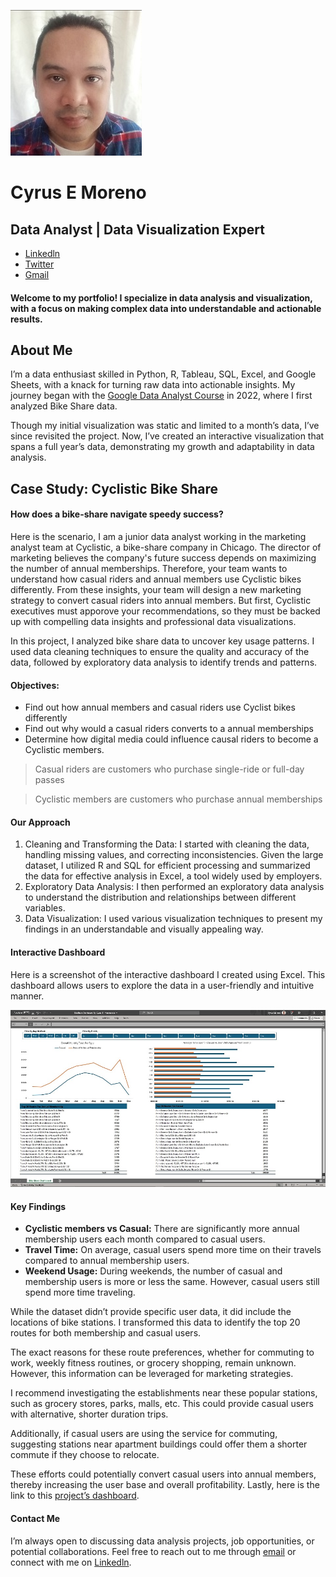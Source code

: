 ![mypic](/github.jpg)

# Cyrus E Moreno
## Data Analyst | Data Visualization Expert
- [Linkedln](https://www.linkedin.com/in/cyrusemoreno/)
- [Twitter](https://twitter.com/CyrusEMoreno)
- [Gmail](mailto:cyrusthegreatmoreno@gmail.com)


#### Welcome to my portfolio! I specialize in data analysis and visualization, with a focus on making complex data into understandable and actionable results.

## About Me

I’m a data enthusiast skilled in Python, R, Tableau, SQL, Excel, and Google Sheets, with a knack for turning raw data into actionable insights. My journey began with the [Google Data Analyst Course](https://www.coursera.org/account/accomplishments/specialization/certificate/ZVCWVNBZ35LT) in 2022, where I first analyzed Bike Share data.

Though my initial visualization was static and limited to a month’s data, I’ve since revisited the project. Now, I’ve created an interactive visualization that spans a full year’s data, demonstrating my growth and adaptability in data analysis.

## Case Study: Cyclistic Bike Share
#### How does a bike-share navigate speedy success?

Here is the scenario, I am a junior data analyst working in the marketing analyst team at Cyclistic, a bike-share company in Chicago. The director of marketing believes the company's future success depends on maximizing the number of annual memberships. Therefore, your team wants to understand how casual riders and annual members use Cyclistic bikes differently. From these insights, your team will design a new marketing strategy to convert casual riders into annual members. But first, Cyclistic executives must apporove your recommendations, so they must be backed up with compelling data insights and professional data visualizations.

In this project, I analyzed bike share data to uncover key usage patterns. I used data cleaning techniques to ensure the quality and accuracy of the data, followed by exploratory data analysis to identify trends and patterns.

#### Objectives:
-	Find out how annual members and casual riders use Cyclist bikes differently
-	Find out why would a casual riders converts to a annual memberships
-	Determine how digital media could influence causal riders to become a Cyclistic members.

> Casual riders are customers who purchase single-ride or full-day passes

> Cyclistic members are customers who purchase annual memberships

#### Our Approach
1. Cleaning and Transforming the Data: I started with cleaning the data, handling missing values, and correcting inconsistencies. Given the large dataset, I utilized R and SQL for efficient processing and summarized the data for effective analysis in Excel, a tool widely used by employers.
2. Exploratory Data Analysis: I then performed an exploratory data analysis to understand the distribution and relationships between different variables.
3. Data Visualization: I used various visualization techniques to present my findings in an understandable and visually appealing way.

#### Interactive Dashboard
Here is a screenshot of the interactive dashboard I created using Excel. This dashboard allows users to explore the data in a user-friendly and intuitive manner.

![dashboard](/dashboard.jpg)

#### Key Findings
- **Cyclistic members vs Casual:** There are significantly more annual membership users each month compared to casual users.
- **Travel Time:** On average, casual users spend more time on their travels compared to annual membership users.
- **Weekend Usage:** During weekends, the number of casual and membership users is more or less the same. However, casual users still spend more time traveling.

While the dataset didn’t provide specific user data, it did include the locations of bike stations. I transformed this data to identify the top 20 routes for both membership and casual users.

The exact reasons for these route preferences, whether for commuting to work, weekly fitness routines, or grocery shopping, remain unknown. However, this information can be leveraged for marketing strategies.

I recommend investigating the establishments near these popular stations, such as grocery stores, parks, malls, etc. This could provide casual users with alternative, shorter duration trips.

Additionally, if casual users are using the service for commuting, suggesting stations near apartment buildings could offer them a shorter commute if they choose to relocate.

These efforts could potentially convert casual users into annual members, thereby increasing the user base and overall profitability. Lastly, here is the link to this [project’s dashboard](https://1drv.ms/x/s!AlqOSNWLwB1YiUAwyE4vUIPC8NrR?e=joqo7M).

#### Contact Me
I’m always open to discussing data analysis projects, job opportunities, or potential collaborations. Feel free to reach out to me through [email](mailto:cyrusthegreatmoreno@gmail.com) or connect with me on [Linkedln](https://www.linkedin.com/in/cyrusemoreno/).
